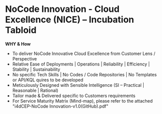# NoCode Innovation - Cloud Excellence (NICE) – Incubation Tabloid
**WHY & How**

  - To deliver NoCode Innovative Cloud Excellence from Customer Lens / Perspective
  - Relative Ease of Deployments | Operations | Reliability | Efficiency | Stability | Sustainability
  - No specific Tech Skills | No Codes / Code Repositories | No Templates or API/KQL quires to be developed
  - Meticulously Designed with Sensible Intelligence (SI – Practical | Reasonable | Rational)
  - Tailor made & Delivered specific to Customers requirements
  - For Service Maturity Matrix (Mind-map), please refer to the attached "i4dCEP-NoCode Innovation-v1.0(GitHub).pdf"
